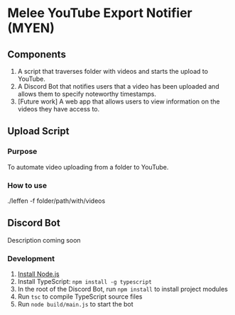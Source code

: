 # Melee YouTube Export Notifier (MYEN)

## Components
1. A script that traverses folder with videos and starts the upload to YouTube.
2. A Discord Bot that notifies users that a video has been uploaded and allows them to specify noteworthy timestamps.
3. [Future work] A web app that allows users to view information on the videos they have access to.

## Upload Script

### Purpose
To automate video uploading from a folder to YouTube.

### How to use
./leffen -f folder/path/with/videos

## Discord Bot

Description coming soon

### Development

1) [Install Node.js](https://nodejs.org/en/download/)
2) Install TypeScript: `npm install -g typescript`
3) In the root of the Discord Bot, run `npm install` to install project modules
4) Run `tsc` to compile TypeScript source files
5) Run `node build/main.js` to start the bot

